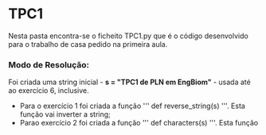 # TPC1

Nesta pasta encontra-se o ficheito TPC1.py que é o código desenvolvido para o trabalho de casa pedido na primeira aula. 

### Modo de Resolução:
Foi criada uma string inicial - **s = "TPC1 de PLN em EngBiom"** - usada até ao exercício 6, inclusive.

- Para o exercício 1 foi criada a função ''' def reverse_string(s) '''. Esta função vai inverter a string;
- Parao exercício 2 foi criada a função ''' def characters(s) '''. Esta função 
